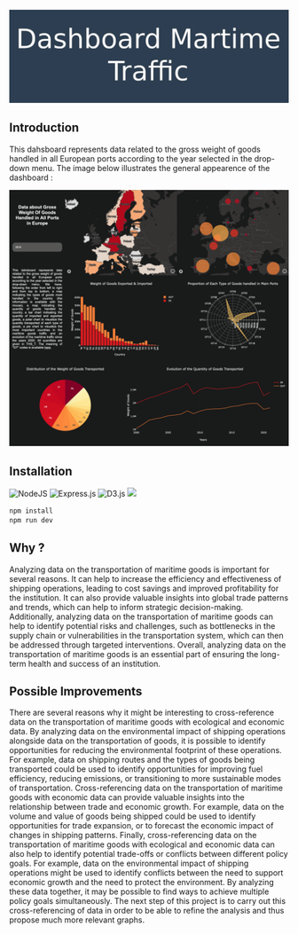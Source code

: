 ![](assets/banner.jpg)
## Introduction
This dahsboard represents data related to the gross weight of goods handled in all European ports according to the year selected in the drop-down menu. 
The image below illustrates the general appearence of the dashboard : 

![](assets/dashboard.png)

## Installation
![NodeJS](https://img.shields.io/badge/node.js-6DA55F?style=for-the-badge&logo=node.js&logoColor=white)
![Express.js](https://img.shields.io/badge/express.js-%23404d59.svg?style=for-the-badge&logo=express&logoColor=%2361DAFB)
![D3.js](https://img.shields.io/static/v1?style=for-the-badge&message=D3.js&color=222222&logo=D3.js&logoColor=F9A03C&label=)
<img src='https://images.plot.ly/logo/plotlyjs-logo@2x.png' width=100>
 ```bash
 npm install
 npm run dev
 ```

## Why ?

Analyzing data on the transportation of maritime goods is important for several reasons. It can help to increase the efficiency and effectiveness of shipping operations, leading to cost savings and improved profitability for the institution. It can also provide valuable insights into global trade patterns and trends, which can help to inform strategic decision-making. Additionally, analyzing data on the transportation of maritime goods can help to identify potential risks and challenges, such as bottlenecks in the supply chain or vulnerabilities in the transportation system, which can then be addressed through targeted interventions. Overall, analyzing data on the transportation of maritime goods is an essential part of ensuring the long-term health and success of an institution.

## Possible Improvements

There are several reasons why it might be interesting to cross-reference data on the transportation of maritime goods with ecological and economic data. By analyzing data on the environmental impact of shipping operations alongside data on the transportation of goods, it is possible to identify opportunities for reducing the environmental footprint of these operations. For example, data on shipping routes and the types of goods being transported could be used to identify opportunities for improving fuel efficiency, reducing emissions, or transitioning to more sustainable modes of transportation. Cross-referencing data on the transportation of maritime goods with economic data can provide valuable insights into the relationship between trade and economic growth. For example, data on the volume and value of goods being shipped could be used to identify opportunities for trade expansion, or to forecast the economic impact of changes in shipping patterns. Finally, cross-referencing data on the transportation of maritime goods with ecological and economic data can also help to identify potential trade-offs or conflicts between different policy goals. For example, data on the environmental impact of shipping operations might be used to identify conflicts between the need to support economic growth and the need to protect the environment. By analyzing these data together, it may be possible to find ways to achieve multiple policy goals simultaneously. The next step of this project is to carry out this cross-referencing of data in order to be able to refine the analysis and thus propose much more relevant graphs.
